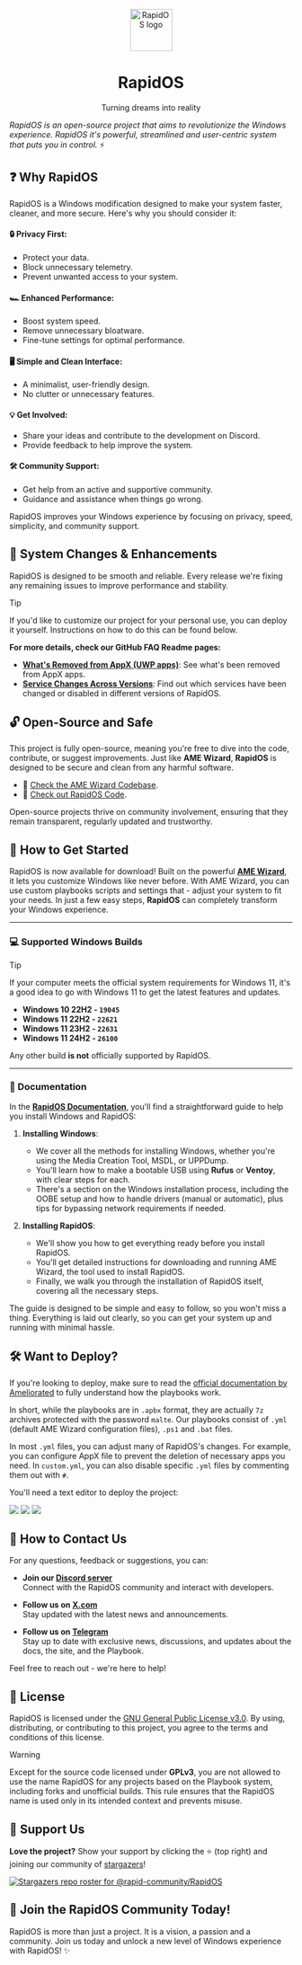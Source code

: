<p align="center"><a href="https://github.com/rapid-community/RapidOS"><img src="https://i.imgur.com/M2N83g1.png" alt="RapidOS logo" width="75"/></a></p>
<h1 align="center">RapidOS</h1>
<p align="center">Turning dreams into reality</p>

*RapidOS is an open-source project that aims to revolutionize the Windows experience. RapidOS it's powerful, streamlined and user-centric system that puts you in control.* ⚡

## ❓ Why RapidOS

RapidOS is a Windows modification designed to make your system faster, cleaner, and more secure. Here's why you should consider it:

#### 🔒 **Privacy First**:
- Protect your data.
- Block unnecessary telemetry.
- Prevent unwanted access to your system.

#### 🏎️ **Enhanced Performance**:
- Boost system speed.
- Remove unnecessary bloatware.
- Fine-tune settings for optimal performance.

#### 🖥️ **Simple and Clean Interface**:
- A minimalist, user-friendly design.
- No clutter or unnecessary features.

#### 💡 **Get Involved**:
- Share your ideas and contribute to the development on Discord.
- Provide feedback to help improve the system.

#### 🛠️ **Community Support**:
- Get help from an active and supportive community.
- Guidance and assistance when things go wrong.

RapidOS improves your Windows experience by focusing on privacy, speed, simplicity, and community support.

<!-- 

## ⚙️ RapidOS Versions

### 🔒 Stable RapidOS
- **What is it**: A tweaked Windows for daily use.
- **What you get**: Secure, reliable, and easy to use.

### 🏎️ Speed RapidOS
- **What is it**: Made for power users who want speed without losing a lot of stability.
- **What you get**: Fast performance while staying stable.

### 🎮 Extreme RapidOS
- **What is it**: Maxed out for gaming and heavy tasks, but less stable.
- **What you get**: Top performance with instability.

You can choose any of these versions in the playbook under custom features!

> ❗ **Note**: *The playbook is still in beta, so by default we use the stable version. Once fully released, you'll have access to all options.*

-->

## 🔧 System Changes & Enhancements

RapidOS is designed to be smooth and reliable. Every release we're fixing any remaining issues to improve performance and stability.

>[!Tip]
>
>If you'd like to customize our project for your personal use, you can deploy it yourself. Instructions on how to do this can be found below.

**For more details, check our GitHub FAQ Readme pages:**

- **[What's Removed from AppX (UWP apps)](https://github.com/rapid-community/RapidOS/blob/main/Readme%20Collection/AppX%20README.md)**: See what's been removed from AppX apps.
- **[Service Changes Across Versions](https://github.com/rapid-community/RapidOS/blob/main/Readme%20Collection/Services%20README.md)**: Find out which services have been changed or disabled in different versions of RapidOS.

<!--

## 🧰 Versatility & Control

We're enhancing control for advanced users with **RapidOS Toolbox**:

- **General Settings**: Review and undo changes made during RapidOS installation.
- **Advanced Tweaks**: Access additional Windows configuration options (**use with caution, as these are not used by default to ensure system stability**).

> ❗ **Note**: Some changes, like removing built-in apps, can't be fully recovered.

-->

## 🔓 Open-Source and Safe

This project is fully open-source, meaning you're free to dive into the code, contribute, or suggest improvements. Just like **AME Wizard**, **RapidOS** is designed to be secure and clean from any harmful software.

- 🔗 [Check the AME Wizard Codebase](https://github.com/Ameliorated-LLC/trusted-uninstaller-cli/tree/master/TrustedUninstaller.CLI).
- 🔗 [Check out RapidOS Code](https://github.com/rapid-community/RapidOS/tree/main/RapidOS%20Sources).

Open-source projects thrive on community involvement, ensuring that they remain transparent, regularly updated and trustworthy.

## 🔨 How to Get Started

RapidOS is now available for download! Built on the powerful **[AME Wizard](https://ameliorated.io/)**, it lets you customize Windows like never before.
With AME Wizard, you can use custom playbooks scripts and settings that - adjust your system to fit your needs. In just a few easy steps, **RapidOS** can completely transform your Windows experience.

---

### 💻 Supported Windows Builds

>[!Tip]
>
>If your computer meets the official system requirements for Windows 11, it's a good idea to go with Windows 11 to get the latest features and updates.

- **Windows 10 22H2 - `19045`**
- **Windows 11 22H2 - `22621`**
- **Windows 11 23H2 - `22631`**
- **Windows 11 24H2 - `26100`**

Any other build **is not** officially supported by RapidOS.

---

### 📜 Documentation

In the [**RapidOS Documentation**](https://docs.rapid-community.ru/), you'll find a straightforward guide to help you install Windows and RapidOS:

1. **Installing Windows**:
   - We cover all the methods for installing Windows, whether you're using the Media Creation Tool, MSDL, or UPPDump.
   - You'll learn how to make a bootable USB using **Rufus** or **Ventoy**, with clear steps for each.
   - There's a section on the Windows installation process, including the OOBE setup and how to handle drivers (manual or automatic), plus tips for bypassing network requirements if needed.

2. **Installing RapidOS**:
   - We'll show you how to get everything ready before you install RapidOS.
   - You'll get detailed instructions for downloading and running AME Wizard, the tool used to install RapidOS.
   - Finally, we walk you through the installation of RapidOS itself, covering all the necessary steps.

The guide is designed to be simple and easy to follow, so you won't miss a thing. Everything is laid out clearly, so you can get your system up and running with minimal hassle.

## 🛠️ Want to Deploy?

If you're looking to deploy, make sure to read the [official documentation by Ameliorated](https://docs.ameliorated.io/) to fully understand how the playbooks work.

In short, while the playbooks are in `.apbx` format, they are actually `7z` archives protected with the password `malte`.
Our playbooks consist of `.yml` (default AME Wizard configuration files), `.ps1` and `.bat` files.

In most `.yml` files, you can adjust many of RapidOS's changes. For example, you can configure AppX file to prevent the deletion of necessary apps you need. In `custom.yml`, you can also disable specific `.yml` files by commenting them out with `#`.

You'll need a text editor to deploy the project:

<a href="https://www.sublimetext.com"><img src="https://img.shields.io/badge/sublime_text-%23575757.svg?style=for-the-badge&logo=sublime-text&logoColor=important"></a>
<a href="https://notepad-plus-plus.org"><img src="https://img.shields.io/badge/Notepad++-90E59A.svg?style=for-the-badge&logo=notepad%2b%2b&logoColor=black"></a>
<a href="https://code.visualstudio.com"><img src="https://img.shields.io/badge/Visual%20Studio%20Code-0078d7.svg?style=for-the-badge&logo=visual-studio-code&logoColor=white"></a>

## 📧 How to Contact Us

For any questions, feedback or suggestions, you can:

- **Join our [Discord server](https://dsc.gg/rapid-community)**  
  Connect with the RapidOS community and interact with developers.

- **Follow us on [X.com](https://x.com/community_rapid)**  
  Stay updated with the latest news and announcements.

- **Follow us on [Telegram](https://t.me/rapid_community)**  
  Stay up to date with exclusive news, discussions, and updates about the docs, the site, and the Playbook.

Feel free to reach out - we're here to help!

## 📝 License

RapidOS is licensed under the [GNU General Public License v3.0](https://github.com/rapid-community/RapidOS/blob/main/LICENSE). By using, distributing, or contributing to this project, you agree to the terms and conditions of this license.

>[!Warning]
>
>Except for the source code licensed under **GPLv3**, you are not allowed to use the name RapidOS for any projects based on the Playbook system, including forks and unofficial builds. This rule ensures that the RapidOS name is used only in its intended context and prevents misuse.

## 🌟 Support Us

**Love the project?** Show your support by clicking the ⭐ (top right) and joining our community of [stargazers](https://github.com/rapid-community/RapidOS/stargazers)!

[![Stargazers repo roster for @rapid-community/RapidOS](https://reporoster.com/stars/dark/rapid-community/RapidOS)](https://github.com/rapid-community/RapidOS/stargazers)

## 🌊 Join the RapidOS Community Today!

RapidOS is more than just a project. It is a vision, a passion and a community.
Join us today and unlock a new level of Windows experience with RapidOS! ✨
